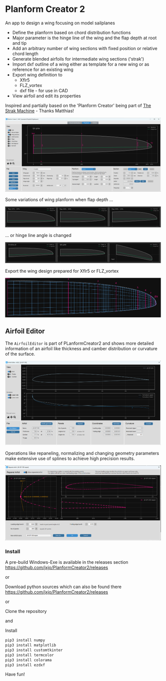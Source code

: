 # Planform Creator 2



An app to design a wing focusing on model sailplanes 

* Define the planform based on chord distribution functions
* Major parameter is the hinge line of the wing and the flap depth at root and tip
* Add an arbitrary number of wing sections with fixed position or relative chord length
* Generate blended airfoils for intermediate wing sections ('strak')
* Import dxf outline of a wing either as template for a new wing or as reference for an existing wing
* Export wing definition to
  * Xflr5
  * FLZ_vortex
  * dxf file  - for use in CAD
* View airfoil and edit its properties 

Inspired and partially based on the 'Planform Creator' being part of [The Strak Machine](https://github.com/Matthias231/The-Strak-Machine) - Thanks Matthias!  



![PC2](images/PlanformCreator2_App.png "First screenshot")

Some variations of wing planform when flap depth  ...

![PC2](images/Flap_depth_controlling_planform.png "Different flap depths")

... or hinge line angle is changed

![PC2](images/hinge_angle_controlling_planform.png "Different flap depths")

Export the wing design prepared for Xflr5 or FLZ_vortex 

![PC2](images/Xflr5_export_ok.png "Xflr5 export")


## Airfoil Editor

The `AirfoilEditor` is part of PLanformCreator2 and shows more detailed information of an airfoil like thickness and camber distribution or curvature of the surface. 

![PC2](images/AirfoilEditor_App.png "Screenshot of the AirfoilEditor ")


Operations like repaneling, normalizing and changing geometry parameters make extensive use of splines to achieve high precision results. 

![PC2](images/AirfoilEditor_Repanel.png "Screenshot of Repaneling within AirfoilEditor")

###  Install

A pre-build Windows-Exe is available in the releases section https://github.com/jxjo/PlanformCreator2/releases  

or 

Download python sources which can also be found there https://github.com/jxjo/PlanformCreator2/releases

or 

Clone the repository 

and 

Install 

```
pip3 install numpy
pip3 install matplotlib
pip3 install customtkinter
pip3 install termcolor
pip3 install colorama
pip3 install ezdxf
```

 
Have fun!
